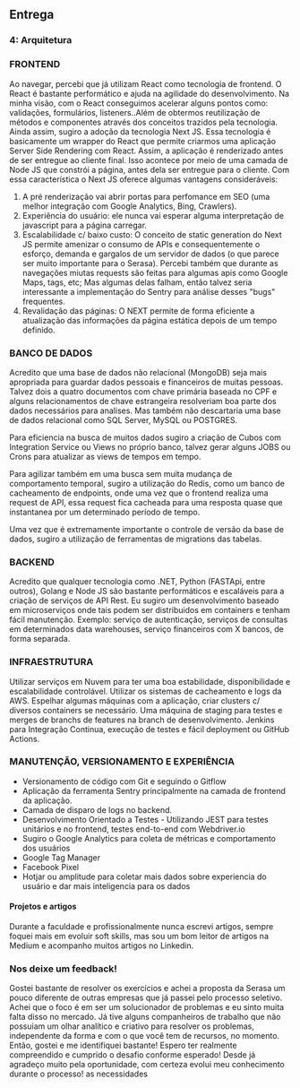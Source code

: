 ## Entrega

### 4: Arquitetura

### FRONTEND
Ao navegar, percebi que já utilizam React como tecnologia de frontend. O React é bastante performático
e ajuda na agilidade do desenvolvimento. Na minha visão, com o React conseguimos acelerar alguns pontos como:
validações, formulários, listeners..Além de obtermos reutilização de métodos e componentes através dos conceitos trazidos 
pela tecnologia. Ainda assim, sugiro a adoção da tecnologia Next JS. Essa tecnologia é basicamente um wrapper do React que 
permite criarmos uma aplicação Server Side Rendering com React. Assim, a aplicação é renderizado antes de ser entregue 
ao cliente final. Isso acontece por meio de uma camada de Node JS que constrói a página, antes dela ser entregue para o cliente.
Com essa característica o Next JS oferece algumas vantagens consideráveis: 
1. A pré renderização vai abrir portas para perfomance em SEO (uma melhor integração com Google Analytics, Bing, Crawlers). 
2. Experiência do usuário: ele nunca vai esperar alguma interpretação de javascript para a página carregar. 
3. Escalabilidade c/ baixo custo: O conceito de static generation do Next JS permite amenizar o consumo de APIs e consequentemente
o esforço, demanda e gargalos de um servidor de dados (o que parece ser muito importante para o Serasa). 
Percebi também que durante as navegações miutas requests são feitas para algumas apis como Google Maps, tags, etc;
Mas algumas delas falham, então talvez seria interessante a implementação do Sentry para análise desses "bugs" frequentes. 
4. Revalidação das páginas: O NEXT permite de forma eficiente a atualização das informações da página estática depois 
de um tempo definido.

### BANCO DE DADOS
Acredito que uma base de dados não relacional (MongoDB) seja mais apropriada para guardar dados pessoais e financeiros
de muitas pessoas. Talvez dois a quatro documentos com chave primária baseada no CPF e alguns relacionamentos de 
chave estrangeira resolveriam boa parte dos dados necessários para analises. 
Mas também não descartaria uma base de dados relacional como SQL Server, MySQL ou POSTGRES.

Para eficiencia na busca de muitos dados sugiro a criação de Cubos com Integration Service ou Views no próprio banco, 
talvez gerar alguns JOBS ou Crons para atualizar as views de tempos em tempo. 

Para agilizar também em uma busca sem muita mudança de comportamento temporal, sugiro a utilização do Redis, como um
banco de cacheamento de endpoints, onde uma vez que o frontend realiza uma request de API, essa request fica cacheada
para uma resposta quase que instantanea por um determinado período de tempo. 

Uma vez que é extremamente importante o controle de versão da base de dados, sugiro a utilização de ferramentas
de migrations das tabelas. 

### BACKEND
Acredito que qualquer tecnologia como .NET, Python (FASTApi, entre outros), Golang e Node JS são bastante performáticos
e escaláveis para a criação de serviços de API Rest. Eu sugiro um desenvolvimento baseado em microserviços onde tais
podem ser distribuidos em containers e tenham fácil manutenção. Exemplo: serviço de autenticação, serviços de consultas
em determinados data warehouses, serviço financeiros com X bancos, de forma separada.  

### INFRAESTRUTURA

Utilizar serviços em Nuvem para ter uma boa estabilidade, disponibilidade e escalabilidade controlável. Utilizar os sistemas de 
cacheamento e logs da AWS. Espelhar algumas máquinas com a aplicação, criar clusters c/ diversos containers se necessário. 
Uma máquina de staging para testes e merges de branchs de features na branch de desenvolvimento.
Jenkins para Integração Continua, execução de testes e fácil deployment ou GitHub Actions. 

### MANUTENÇÃO, VERSIONAMENTO E EXPERIÊNCIA

* Versionamento de código com Git e seguindo o Gitflow
* Aplicação da ferramenta Sentry principalmente na camada de frontend da aplicação.
* Camada de disparo de logs no backend. 
* Desenvolvimento Orientado a Testes - Utilizando JEST para testes unitários e no frontend, testes end-to-end com
Webdriver.io
* Sugiro o Google Analytics para coleta de métricas e comportamento dos usuários 
* Google Tag Manager
* Facebook Pixel 
* Hotjar ou amplitude para coletar mais dados sobre experiencia do usuário e dar mais inteligencia para os dados

#### Projetos e artigos

Durante a faculdade e profissionalmente nunca escrevi artigos, sempre foquei mais em evoluir soft skills, 
mas sou um bom leitor de artigos na Medium e acompanho muitos artigos no Linkedin.

### Nos deixe um feedback!

Gostei bastante de resolver os exercícios e achei a proposta da Serasa um pouco diferente de outras empresas que já passei pelo processo seletivo.
Achei que o foco é em ser um solucionador de problemas e eu sinto muita falta disso no mercado. Já tive alguns companheiros de trabalho que não 
possuiam um olhar analítico e criativo para resolver os problemas, independente da forma e com o que você tem de recursos, no momento. Então, gostei e me identifiquei bastante! Espero ter realmente compreendido e cumprido o desafio conforme esperado! 
Desde já agradeço muito pela oportunidade, com certeza evolui meu conhecimento durante o processo! 
as necessidades 
